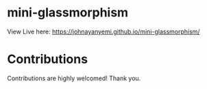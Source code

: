 # mini-glassmorphism 
View Live here: https://johnayanyemi.github.io/mini-glassmorphism/
# Contributions
Contributions are highly welcomed! Thank you.
